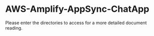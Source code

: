 # AWS-Amplify-AppSync-ChatApp

Please enter the directories to access for a more detailed document reading.
